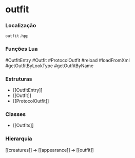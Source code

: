 # outfit

### Localização
`outfit.hpp`

### Funções Lua
#OutfitEntry
#Outfit
#ProtocolOutfit
#reload
#loadFromXml
#getOutfitByLookType
#getOutfitByName

### Estruturas
- [[OutfitEntry]]
- [[Outfit]]
- [[ProtocolOutfit]]

### Classes
- [[Outfits]]

### Hierarquia
[[creatures]] ➔ [[appearance]] ➔ [[outfit]]
